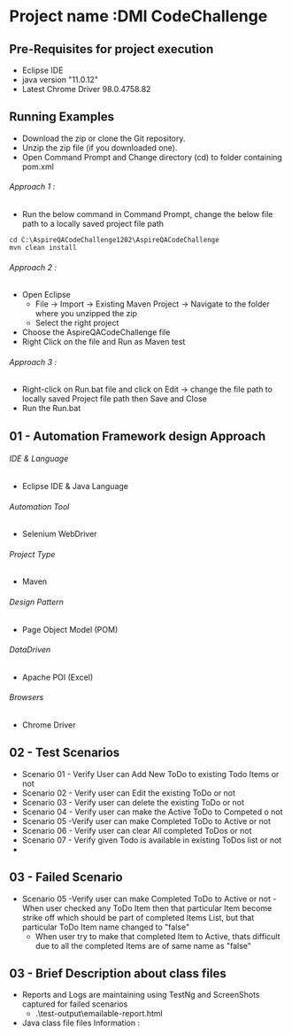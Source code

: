# Project name :DMI CodeChallenge
## Pre-Requisites for project execution
- Eclipse IDE
- java version "11.0.12"
- Latest Chrome Driver  98.0.4758.82

## Running Examples
- Download the zip or clone the Git repository.
- Unzip the zip file (if you downloaded one).
- Open Command Prompt and Change directory (cd) to folder containing pom.xml
###### Approach 1 :
  - Run the below command in Command Prompt, change the below file path to a locally saved project file path
```
cd C:\AspireQACodeChallenge1202\AspireQACodeChallenge
mvn clean install
```
###### Approach 2 :
- Open Eclipse 
   - File -> Import -> Existing Maven Project -> Navigate to the folder where you unzipped the zip
   - Select the right project
- Choose the AspireQACodeChallenge file
- Right Click on the file and Run as Maven test
###### Approach 3 :
- Right-click on Run.bat file and click on Edit -> change the file path to locally saved Project file path then Save and Close
- Run the Run.bat 

## 01 - Automation Framework design Approach

###### IDE & Language
   - Eclipse IDE & Java Language
###### Automation Tool
   - Selenium WebDriver
###### Project Type
   - Maven
###### Design Pattern
   - Page Object Model (POM)
###### DataDriven
   - Apache POI (Excel)
###### Browsers
   - Chrome Driver

## 02 - Test Scenarios
 - Scenario 01 - Verify User can Add New ToDo to existing Todo Items or not 
 - Scenario 02 - Verify user can Edit the existing ToDo or not 
 - Scenario 03 - Verify user can delete the existing ToDo or not
 - Scenario 04 - Verify user can make the Active ToDo to Competed o not
 - Scenario 05 -Verify user can make Completed ToDo to Active or not
 - Scenario 06 - Verify user can clear All completed ToDos or not
 - Scenario 07 - Verify given Todo is available in existing ToDos list or not
 - 
## 03 - Failed Scenario
 - Scenario 05 -Verify user can make Completed ToDo to Active or not
   -When user checked any ToDo Item then that particular Item become strike off which should be part of completed Items List, but that particular ToDo Item name changed to "false"   
   - When user try to make that completed Item to Active, thats difficult due to all the completed Items are of same name as "false"
 
 ## 03 - Brief Description about class files
  - Reports and Logs are maintaining using TestNg and ScreenShots captured for failed scenarios
       - .\\test-output\\emailable-report.html
  - Java class file files Information :
 ```
 ```
